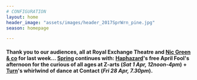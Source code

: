 ```yaml
---
# CONFIGURATION
layout: home
header_image: "assets/images/header_2017SprWrn_pine.jpg"
season: homepage

---
```

#### ‪Thank you to our audiences, all at Royal Exchange Theatre and [Nic Green & co](/current/2017-spring/green) for last week… [Spring](/current/2017-spring) continues with: [Haphazard](/current/2017-haphazard)'s free April Fool's afternoon for the curious of all ages at Z-arts (*Sat 1 Apr, 12noon-4pm*) + [Turn](/current/2017-turn)'s whirlwind of dance at Contact (*Fri 28 Apr, 7.30pm*).
